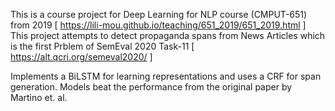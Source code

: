 This is a course project for Deep Learning for NLP course (CMPUT-651) from 2019 [ https://lili-mou.github.io/teaching/651_2019/651_2019.html ]
This project attempts to detect propaganda spans from News Articles which is the first Prblem of SemEval 2020 Task-11 [ https://alt.qcri.org/semeval2020/ ] 

Implements a BiLSTM for learning representations and uses a CRF for span generation. Models beat the performance from the original paper by Martino et. al. 
